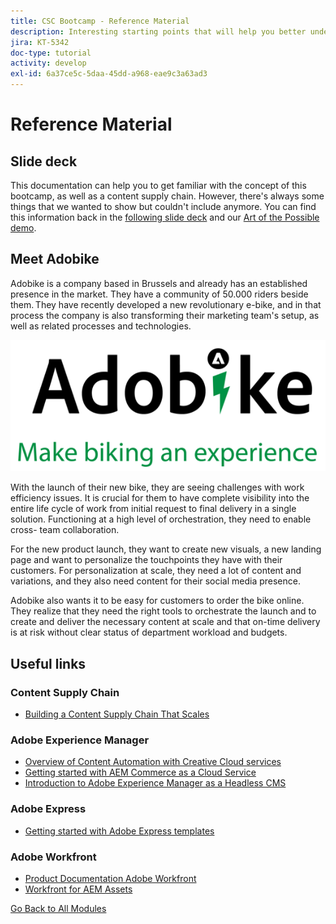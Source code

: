 ```yaml
---
title: CSC Bootcamp - Reference Material
description: Interesting starting points that will help you better understand the topics covered in this bootcamp.
jira: KT-5342
doc-type: tutorial
activity: develop
exl-id: 6a37ce5c-5daa-45dd-a968-eae9c3a63ad3
---
```

# Reference Material

## Slide deck

This documentation can help you to get familiar with the concept of this bootcamp, as well as a content supply chain. However, there's always some things that we wanted to show but couldn't include anymore. You can find this information back in the [following slide deck](https://adobe.sharepoint.com/:p:/r/sites/SWEnterpriseMarketingTeam/Shared%20Documents/Bootcamps/Content%20Supply%20Chain%20Bootcamp/Experience%20Makers%20Content%20Supply%20Chain%20Slide%20Deck.pptx?d=w1a3787d39c3a43ab941cfd0069f8383a&csf=1&web=1&e=57aFUU) and our [Art of the Possible demo](https://xd.adobe.com/view/45ea642f-69fb-4bbe-bba6-6915a3709a6d-10b9/?fullscreen).

## Meet Adobike

Adobike is a company based in Brussels and already has an established presence in the market. They have a community of 50.000 riders beside them. They have recently developed a new revolutionary e-bike, and in that process the company is also transforming their marketing team's setup, as well as related processes and technologies. 

![Adobike](./images/adobike-logo.png)

With the launch of their new bike, they are seeing challenges with work efficiency issues. It is crucial for them to have complete visibility into the entire life cycle of work from initial request to final delivery in a single solution. Functioning at a high level of orchestration, they need to enable cross- team collaboration. 

For the new product launch, they want to create new visuals, a new landing page and want to personalize the touchpoints they have with their customers. For personalization at scale, they need a lot of content and variations, and they also need content for their social media presence. 

Adobike also wants it to be easy for customers to order the bike online. They realize that they need the right tools to orchestrate the launch and to create and deliver the necessary content at scale and that on-time delivery is at risk without clear status of department workload and budgets. 


## Useful links

### Content Supply Chain

- [Building a Content Supply Chain That Scales](https://business.adobe.com/resources/webinars/building-a-content-supply-chain-that-scales.html)

### Adobe Experience Manager

- [Overview of Content Automation with Creative Cloud services](https://experienceleague.adobe.com/docs/experience-manager-learn/assets/content-automation/overview.html?lang=en)
- [Getting started with AEM Commerce as a Cloud Service](https://experienceleague.adobe.com/docs/experience-manager-cloud-service/content/content-and-commerce/storefront/getting-started.html)
- [Introduction to Adobe Experience Manager as a Headless CMS](https://experienceleague.adobe.com/docs/experience-manager-cloud-service/content/headless/introduction.html?lang=en)

### Adobe Express

- [Getting started with Adobe Express templates](https://helpx.adobe.com/express/using/work-with-templates.html)

### Adobe Workfront

- [Product Documentation Adobe Workfront](https://experienceleague.adobe.com/docs/workfront/using/home.html?lang=en)
- [Workfront for AEM Assets](https://exchange.adobe.com/apps/ec/101385/workfront-for-aem-assets)


[Go Back to All Modules](./overview.md)
